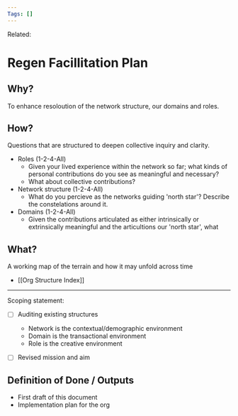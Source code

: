 ```yaml
---
Tags: []
---
```

Related: 
# Regen Facillitation Plan

## Why?
To enhance resoloution of the network structure, our domains and roles.

## How?
Questions that are structured to deepen collective inquiry and clarity. 

- Roles (1-2-4-All)
	- Given your lived experience within the network so far; what kinds of personal contributions do you see as meaningful and necessary? 
	- What about collective contributions?
- Network structure (1-2-4-All) 
	- What do you percieve as the networks guiding 'north star'? Describe the constelations around it.
- Domains (1-2-4-All) 
	- Given the contributions articulated as either intrinsically or extrinsically meaningful and the articultions our 'north star', what 

## What?
A working map of the terrain and how it may unfold across time
- [[Org Structure Index]]



---

Scoping statement:
- [ ] Auditing existing structures
	- Network is the contextual/demographic environment
	- Domain is the transactional environment
	- Role is the creative environment
- [ ] Revised mission and aim




## Definition of Done / Outputs
- First draft of this document
- Implementation plan for the org